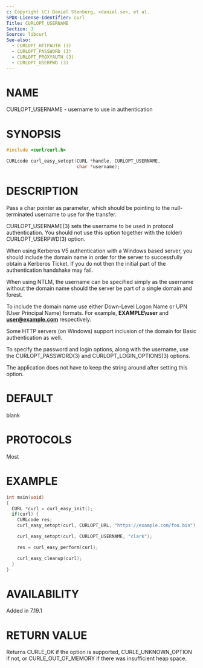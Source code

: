 ```yaml
---
c: Copyright (C) Daniel Stenberg, <daniel.se>, et al.
SPDX-License-Identifier: curl
Title: CURLOPT_USERNAME
Section: 3
Source: libcurl
See-also:
  - CURLOPT_HTTPAUTH (3)
  - CURLOPT_PASSWORD (3)
  - CURLOPT_PROXYAUTH (3)
  - CURLOPT_USERPWD (3)
---
```


# NAME

CURLOPT_USERNAME - username to use in authentication

# SYNOPSIS

~~~c
#include <curl/curl.h>

CURLcode curl_easy_setopt(CURL *handle, CURLOPT_USERNAME,
                          char *username);
~~~

# DESCRIPTION

Pass a char pointer as parameter, which should be pointing to the
null-terminated username to use for the transfer.

CURLOPT_USERNAME(3) sets the username to be used in protocol
authentication. You should not use this option together with the (older)
CURLOPT_USERPWD(3) option.

When using Kerberos V5 authentication with a Windows based server, you should
include the domain name in order for the server to successfully obtain a
Kerberos Ticket. If you do not then the initial part of the authentication
handshake may fail.

When using NTLM, the username can be specified simply as the username without
the domain name should the server be part of a single domain and forest.

To include the domain name use either Down-Level Logon Name or UPN (User
Principal Name) formats. For example, **EXAMPLE\user** and
**user@example.com** respectively.

Some HTTP servers (on Windows) support inclusion of the domain for Basic
authentication as well.

To specify the password and login options, along with the username, use the
CURLOPT_PASSWORD(3) and CURLOPT_LOGIN_OPTIONS(3) options.

The application does not have to keep the string around after setting this
option.

# DEFAULT

blank

# PROTOCOLS

Most

# EXAMPLE

~~~c
int main(void)
{
  CURL *curl = curl_easy_init();
  if(curl) {
    CURLcode res;
    curl_easy_setopt(curl, CURLOPT_URL, "https://example.com/foo.bin");

    curl_easy_setopt(curl, CURLOPT_USERNAME, "clark");

    res = curl_easy_perform(curl);

    curl_easy_cleanup(curl);
  }
}
~~~

# AVAILABILITY

Added in 7.19.1

# RETURN VALUE

Returns CURLE_OK if the option is supported, CURLE_UNKNOWN_OPTION if not, or
CURLE_OUT_OF_MEMORY if there was insufficient heap space.
